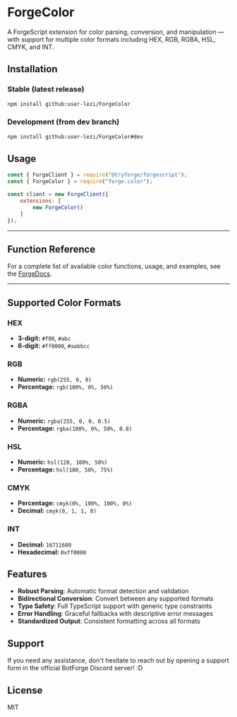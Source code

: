 # ForgeColor
A ForgeScript extension for color parsing, conversion, and manipulation — with support for multiple color formats including HEX, RGB, RGBA, HSL, CMYK, and INT.

## Installation
### Stable (latest release)
```bash
npm install github:user-lezi/ForgeColor
```

### Development (from dev branch)
```bash
npm install github:user-lezi/ForgeColor#dev
```

## Usage

```javascript
const { ForgeClient } = require("@tryforge/forgescript");
const { ForgeColor } = require("forge.color");

const client = new ForgeClient({
    extensions: [
        new ForgeColor()
    ]
});
```

---

## Function Reference

For a complete list of available color functions, usage, and examples, see the [ForgeDocs](https://forgedocs.page.gd/#8).

---

## Supported Color Formats

### HEX
- **3-digit:** `#f00`, `#abc`
- **6-digit:** `#ff0000`, `#aabbcc`

### RGB
- **Numeric:** `rgb(255, 0, 0)`
- **Percentage:** `rgb(100%, 0%, 50%)`

### RGBA
- **Numeric:** `rgba(255, 0, 0, 0.5)`
- **Percentage:** `rgba(100%, 0%, 50%, 0.8)`

### HSL
- **Numeric:** `hsl(120, 100%, 50%)`
- **Percentage:** `hsl(180, 50%, 75%)`

### CMYK
- **Percentage:** `cmyk(0%, 100%, 100%, 0%)`
- **Decimal:** `cmyk(0, 1, 1, 0)`

### INT
- **Decimal:** `16711680`
- **Hexadecimal:** `0xff0000`

## Features

- **Robust Parsing**: Automatic format detection and validation
- **Bidirectional Conversion**: Convert between any supported formats
- **Type Safety**: Full TypeScript support with generic type constraints
- **Error Handling**: Graceful fallbacks with descriptive error messages
- **Standardized Output**: Consistent formatting across all formats

## Support
If you need any assistance, don't hesitate to reach out by opening a support form in the official BotForge Discord server! :D

## License

MIT
